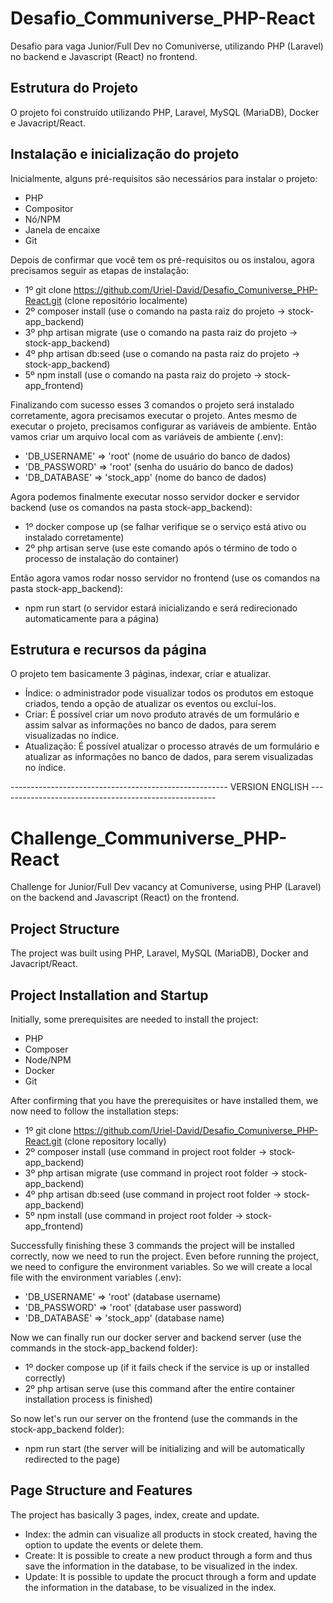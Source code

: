 # Desafio_Communiverse_PHP-React
Desafio para vaga Junior/Full Dev no Comuniverse, utilizando PHP (Laravel) no backend e Javascript (React) no frontend.

## Estrutura do Projeto
O projeto foi construído utilizando PHP, Laravel, MySQL (MariaDB), Docker e Javacript/React.

## Instalação e inicialização do projeto
Inicialmente, alguns pré-requisitos são necessários para instalar o projeto:
- PHP
- Compositor
- Nó/NPM
- Janela de encaixe
- Git

Depois de confirmar que você tem os pré-requisitos ou os instalou, agora precisamos seguir as etapas de instalação:
- 1º git clone https://github.com/Uriel-David/Desafio_Comuniverse_PHP-React.git (clone repositório localmente)
- 2º composer install (use o comando na pasta raiz do projeto -> stock-app_backend)
- 3º php artisan migrate (use o comando na pasta raiz do projeto -> stock-app_backend)
- 4º php artisan db:seed (use o comando na pasta raiz do projeto -> stock-app_backend)
- 5º npm install (use o comando na pasta raiz do projeto -> stock-app_frontend)

Finalizando com sucesso esses 3 comandos o projeto será instalado corretamente, agora precisamos executar o projeto.
Antes mesmo de executar o projeto, precisamos configurar as variáveis ​​de ambiente. Então vamos criar um arquivo local com as variáveis ​​de ambiente (.env):
- 'DB_USERNAME' => 'root' (nome de usuário do banco de dados)
- 'DB_PASSWORD' => 'root' (senha do usuário do banco de dados)
- 'DB_DATABASE' => 'stock_app' (nome do banco de dados)

Agora podemos finalmente executar nosso servidor docker e servidor backend (use os comandos na pasta stock-app_backend):
- 1º docker compose up (se falhar verifique se o serviço está ativo ou instalado corretamente)
- 2º php artisan serve (use este comando após o término de todo o processo de instalação do container)

Então agora vamos rodar nosso servidor no frontend (use os comandos na pasta stock-app_backend):
- npm run start (o servidor estará inicializando e será redirecionado automaticamente para a página)

## Estrutura e recursos da página
O projeto tem basicamente 3 páginas, indexar, criar e atualizar.
- Índice: o administrador pode visualizar todos os produtos em estoque criados, tendo a opção de atualizar os eventos ou excluí-los.
- Criar: É possível criar um novo produto através de um formulário e assim salvar as informações no banco de dados, para serem visualizadas no índice.
- Atualização: É possível atualizar o processo através de um formulário e atualizar as informações no banco de dados, para serem visualizadas no índice.

 ------------------------------------------------------ VERSION ENGLISH ------------------------------------------------------

# Challenge_Communiverse_PHP-React
Challenge for Junior/Full Dev vacancy at Comuniverse, using PHP (Laravel) on the backend and Javascript (React) on the frontend.

## Project Structure
The project was built using PHP, Laravel, MySQL (MariaDB), Docker and Javacript/React.

## Project Installation and Startup
Initially, some prerequisites are needed to install the project:
- PHP
- Composer
- Node/NPM
- Docker
- Git

After confirming that you have the prerequisites or have installed them, we now need to follow the installation steps:
- 1º git clone https://github.com/Uriel-David/Desafio_Comuniverse_PHP-React.git (clone repository locally)
- 2º composer install (use command in project root folder -> stock-app_backend)
- 3º php artisan migrate (use command in project root folder -> stock-app_backend)
- 4º php artisan db:seed (use command in project root folder -> stock-app_backend)
- 5º npm install (use command in project root folder -> stock-app_frontend)

Successfully finishing these 3 commands the project will be installed correctly, now we need to run the project.
Even before running the project, we need to configure the environment variables. So we will create a local file with the environment variables (.env):
- 'DB_USERNAME' => 'root' (database username)
- 'DB_PASSWORD' => 'root' (database user password)
- 'DB_DATABASE' => 'stock_app' (database name)

Now we can finally run our docker server and backend server (use the commands in the stock-app_backend folder):
- 1º docker compose up (if it fails check if the service is up or installed correctly)
- 2º php artisan serve (use this command after the entire container installation process is finished)

So now let's run our server on the frontend (use the commands in the stock-app_backend folder):
- npm run start (the server will be initializing and will be automatically redirected to the page)

## Page Structure and Features
The project has basically 3 pages, index, create and update.
- Index: the admin can visualize all products in stock created, having the option to update the events or delete them.
- Create: It is possible to create a new product through a form and thus save the information in the database, to be visualized in the index.
- Update: It is possible to update the procuct through a form and update the information in the database, to be visualized in the index.
